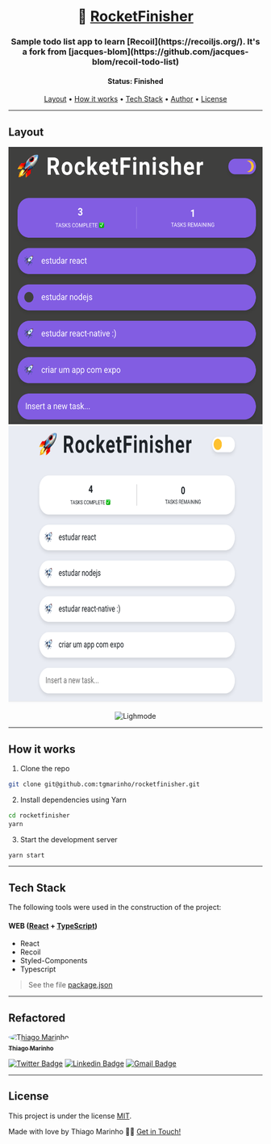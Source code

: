 
<h1 align="center">
   🚀 <a href="#"> RocketFinisher </a>
</h1>

<h3 align="center">
  Sample todo list app to learn [Recoil](https://recoiljs.org/). 
  It's a fork from [jacques-blom](https://github.com/jacques-blom/recoil-todo-list)
</h3>


<h4 align="center"> 
	 Status: Finished
</h4>

<p align="center">
 <a href="#layout">Layout</a> • 
 <a href="#how-it-works">How it works</a> • 
 <a href="#tech-stack">Tech Stack</a> • 
 <a href="#author">Author</a> • 
 <a href="#user-content-license">License</a>

</p>

---

## Layout

  
<img width="600" height="550" alt="Darkmode" src="./screenshot/dark.png">
<img width="600" height="550" alt="Lighmode" src="./screenshot/light.png">

<p align="center">
<img width="600" height="550" alt="Lighmode" src="https://media.giphy.com/media/W2KIfPuTMn9M66CVVJ/giphy.gif">
</p>

---

## How it works

1. Clone the repo

```bash
git clone git@github.com:tgmarinho/rocketfinisher.git
```

2. Install dependencies using Yarn

```bash
cd rocketfinisher
yarn
```

3. Start the development server

```bash
yarn start
```
 
---

## Tech Stack

The following tools were used in the construction of the project:

#### **WEB** ([React](https://reactjs.org/) + [TypeScript](https://www.typescriptlang.org/))

-   React
-   Recoil
-   Styled-Components
-   Typescript


> See the file [package.json](https://github.com/tgmarinho/rocketfinisher/blob/master/package.json)


---

## Refactored

<a href="https://blog.rocketseat.com.br/author/thiago/">
 <img style="border-radius: 50%;" src="https://avatars3.githubusercontent.com/u/380327?s=460&u=61b426b901b8fe02e12019b1fdb67bf0072d4f00&v=4" width="100px;" alt="Thiago Marinho"/>
 <br />
 <sub><b>Thiago Marinho</b></sub></a> <a href="https://blog.rocketseat.com.br/author/thiago/" title="Rocketseat"></a>
 <br />

[![Twitter Badge](https://img.shields.io/badge/-@tgmarinho-1ca0f1?style=flat-square&labelColor=1ca0f1&logo=twitter&logoColor=white&link=https://twitter.com/tgmarinho)](https://twitter.com/tgmarinho) [![Linkedin Badge](https://img.shields.io/badge/-Thiago-blue?style=flat-square&logo=Linkedin&logoColor=white&link=https://www.linkedin.com/in/tgmarinho/)](https://www.linkedin.com/in/tgmarinho/)
[![Gmail Badge](https://img.shields.io/badge/-tgmarinho@gmail.com-c14438?style=flat-square&logo=Gmail&logoColor=white&link=mailto:tgmarinho@gmail.com)](mailto:tgmarinho@gmail.com)

---

## License

This project is under the license [MIT](./LICENSE).

Made with love by Thiago Marinho 👋🏽 [Get in Touch!](Https://www.linkedin.com/in/tgmarinho/)

